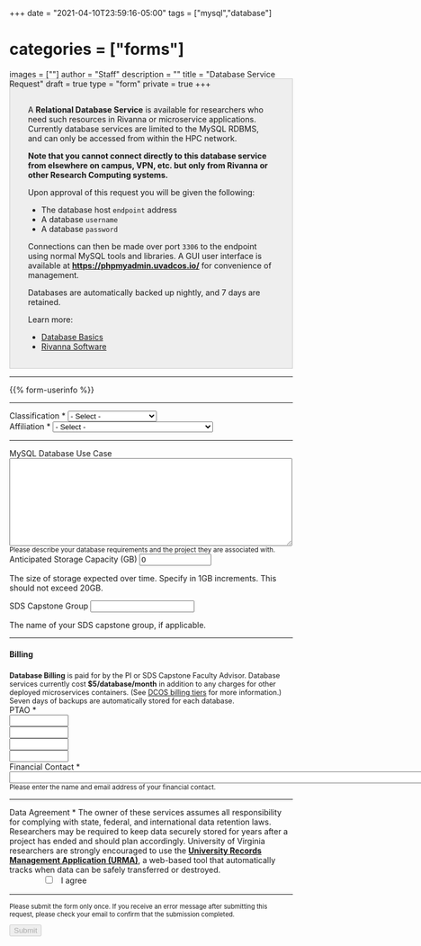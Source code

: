 +++
date = "2021-04-10T23:59:16-05:00"
tags = ["mysql","database"]
# categories = ["forms"]
images = [""]
author = "Staff"
description = ""
title = "Database Service Request"
draft = true
type = "form"
private = true
+++

<!-- <p id="support-greeting" style="font-style:italic;font-size:120%;" value=""></p> -->
<form action="https://api.uvarc.io/rest/general-support-request/" method="post" id="request-form" accept-charset="UTF-8">
<div class="alert" id="response_message" role="alert" style="padding-bottom:0px;">
  <p id="form_post_response"></p>
</div>
<div>
  <input type="hidden" id="category" name="category" value="DCOS">
  <input type="hidden" id="request_title" name="request_title" value="Database Service Request" />
  <div style="margin-top:-2rem;padding:2rem;border:solid 1px #ccc;background-color:#eee;padding-bottom:1rem;">
    <p>A <b>Relational Database Service</b> is available for researchers who need such resources in Rivanna or microservice applications. Currently database services are limited to the MySQL RDBMS, and can only be accessed from within the HPC network.</p>
    <p style="font-weight:bold;">Note that you cannot connect directly to this database service from elsewhere on campus, VPN, etc. but only from Rivanna or other Research Computing systems.</p>
    <p>Upon approval of this request you will be given the following:
      <ul>
        <li>The database host <code>endpoint</code> address</li>
        <li>A database <code>username</code></li>
        <li>A database <code>password</code></li>
      </ul>
    <p>Connections can then be made over port <code>3306</code> to the endpoint using normal MySQL tools and libraries. A GUI user interface is available at <a href="https://phpmyadmin.uvadcos.io/" target="_new"><b>https://phpmyadmin.uvadcos.io/</b></a> for convenience of management.</p>
    <p>Databases are automatically backed up nightly, and 7 days are retained.</p>
    <p>Learn more:</p>
    <ul>
      <li><a href="/userinfo/howtos/general/databases/">Database Basics</a></li>
      <li><a href="/userinfo/rivanna/software/complete-list/">Rivanna Software</a></li>
    </ul>
  </div>
  <hr size=1 />
{{% form-userinfo %}}
  <hr size=1 />
  <div class="form-item form-group form-item form-type-select form-group"> <label class="control-label" for="classification">Classification <span class="form-required" title="This field is required.">*</span></label>
    <select required="required" class="form-control form-select required" title="Faculty, postdoctoral associates, and full-time research staff are eligible to request allocations.  " data-toggle="tooltip" id="classification" name="classification"><option value="" selected="selected">- Select -</option><option value="faculty">Faculty</option><option value="staff">Staff</option><option value="postdoc">Postdoctoral Associate</option><option value="other">Other</option></select>
  </div>
  <div class="form-item form-group form-type-select form-group"> 
    <label class="control-label" for="classification">Affiliation <span class="form-required" title="This field is required.">*</span></label>
    <select required="required" class="form-control form-select required" title="Please select the UVA school / department with which you are primarily affiliated." data-toggle="tooltip" id="classification" name="classification">
      <option value="" selected="selected">- Select -</option>
      <option value="cas">College of Arts & Sciences</option>
      <option value="dsi">School of Data Science</option>
      <option value="seas">School of Engineering and Applied Sciences</option>
      <option value="som">School of Medicine</option>
      <option value="darden">Darden School of Business</option>
      <option value="health-system">UVA Health System</option>
      <option value="other">Other</option>
    </select>
  </div>
  <hr size=1 />
  <div class="form-item form-group form-item form-type-textarea form-group"> 
    <label class="control-label" for="project-summary">MySQL Database Use Case </label>
    <div class="form-textarea-wrapper resizable"><textarea class="form-control form-textarea" id="project-summary" name="project-summary" cols="60" rows="10"></textarea>
    </div>
    <small id="project-summary-Help" class="form-text text-muted">Please describe your database requirements and the project they are associated with.</small>
  </div>
  <div class="row">
    <div class="col form-item form-group">
      <label class="control-label" for="capacity">Anticipated Storage Capacity (GB)</label>
      <input class="form-control" type="number" min="0" max="20" id="capacity" name="capacity" value="0" style="width:8rem;" />
      <p class=tiny>The size of storage expected over time. Specify in 1GB increments. This should not exceed 20GB.</p>
    </div>
    <div class="col form-item form-group">
      <label class="control-label" for="capstone">SDS Capstone Group</label>
      <input class="form-control" type="text" id="capstone" name="capstone" style="" />
      <p class=tiny>The name of your SDS capstone group, if applicable.</p>
    </div>
  </div>
  <hr size=1 />
  <h4>Billing</h4>
  <div style="margin-top:1.4rem;font-size:90%;" class="alert alert-success"><b>Database Billing</b> is paid for by the PI or SDS Capstone Faculty Advisor. Database services currently cost <b>$5/database/month</b> in addition to any charges for other deployed microservices containers.
  (See <a href="/form/containers/">DCOS billing tiers</a> for more information.) Seven days of backups are automatically stored for each database.</div>
  <label class="control-label" for="data-sensitivity-2">PTAO <span class="form-required" title="This field is required.">*</span></label>
  <div class="row">
    <div class="col form-item form-type-textarea form-group">
      <input class="form-control form-text required" type="text" id="ptao1" name="ptao1" value="" size="10" maxlength="10" />
    </div>
    <div class="col form-item form-type-textarea form-group">
      <input class="form-control form-text required" type="text" id="ptao2" name="ptao2" value="" size="10" maxlength="10" />
    </div>
    <div class="col form-item form-type-textarea form-group">
      <input class="form-control form-text required" type="text" id="ptao3" name="ptao3" value="" size="10" maxlength="10" />
    </div>
    <div class="col form-item form-type-textarea form-group">
      <input class="form-control form-text required" type="text" id="ptao4" name="ptao4" value="" size="10" maxlength="10" />
    </div>
    <div class="col form-item form-type-textarea form-group">
    </div>
    <div class="col form-item form-type-textarea form-group">
    </div>
  </div>
  <div class="form-item form-group form-type-textarea"> 
    <label class="control-label" for="financial-contact">Financial Contact <span class="form-required" title="This field is required.">*</span></label>
    <input class="form-control form-text required" type="text" id="financial-contact" name="financial-contact" value="" size="200" maxlength="200" />
    <small id="financialContactHelp" class="form-text text-muted">Please enter the name and email address of your financial contact.</small>
  </div>
  <hr size=1 />
  <div class="form-check form-item form-group">
    <label class="control-label" for="data-agreement">Data Agreement <span class="form-required" title="This field is required.">*</span></label>
    <label class="form-check-label" for="data-agreement">
      The owner of these services assumes all responsibility for complying with state, federal, and international data retention laws. Researchers may be required to keep data securely stored for years after a project has ended and should plan accordingly. University of Virginia researchers are strongly encouraged to use the <a href="https://recordsmanagement.virginia.edu/urma/overview" target="_new" style="font-weight:bold;">University Records Management Application (URMA)</a>, a web-based tool that automatically tracks when data can be safely transferred or destroyed.
    </label>
  </div>
  <div class="form-item form-group">
    <input class="form-check-input required" style="margin-left:4rem;" type="checkbox" value="" id="data-agreement">&nbsp;&nbsp; I agree
  </div>
  <div class="form-actions" id="submit-div" style="margin-top:1rem;">
    <hr size="1" style="" />
    <p style="font-size:80%;">Please submit the form only once. If you receive an error message after submitting this request, please check your email to confirm that the submission completed.</p>
    <button class="button-primary btn btn-primary form-submit" id="submit" type="submit" name="op" value="Submit" disabled>Submit</button>
  </div>
</div>
</form>
<div>
</div>

<script type="text/javascript" src="/js/user-session.js"></script>
<script type="text/javascript" src="/js/response-message.js"></script>
